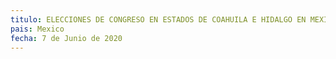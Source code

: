 ```yaml
---
titulo: ELECCIONES DE CONGRESO EN ESTADOS DE COAHUILA E HIDALGO EN MEXICO
pais: Mexico
fecha: 7 de Junio de 2020
---
```



